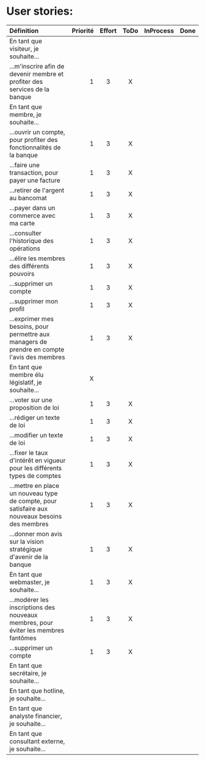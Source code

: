 # User stories:

| Définition | Priorité | Effort | ToDo | InProcess | Done |
|:-----------|------------:|:------------:|:------------:|:------------:|:------------:|
| En tant que visiteur, je souhaite...    |
| ...m'inscrire afin de devenir membre et profiter des services de la banque | 1 | 3 | X | | |
| En tant que membre, je souhaite...    |
| ...ouvrir un compte, pour profiter des fonctionnalités de la banque | 1 | 3 | X | | |
| ...faire une transaction, pour payer une facture | 1 | 3 | X | | |
| ...retirer de l'argent au bancomat | 1 | 3 | X | | |
| ...payer dans un commerce avec ma carte | 1 | 3 | X | | |
| ...consulter l'historique des opérations | 1 | 3 | X | | |
| ...élire les membres des différents pouvoirs | 1 | 3 | X | | |
| ...supprimer un compte | 1 | 3 | X | | |
| ...supprimer mon profil | 1 | 3 | X | | |
| ...exprimer mes besoins, pour permettre aux managers de prendre en compte l'avis des membres | 1 | 3 | X | | |
| En tant que membre élu législatif, je souhaite... | X | | |
| ...voter sur une proposition de loi | 1 | 3 | X | | |
| ...rédiger un texte de loi | 1 | 3 | X | | |
| ...modifier un texte de loi | 1 | 3 | X | | |
| ...fixer le taux d'intérêt en vigueur pour les différents types de comptes | 1 | 3 | X | | |
| ...mettre en place un nouveau type de compte, pour satisfaire aux nouveaux besoins des membres | 1 | 3 | X | | |
| ...donner mon avis sur la vision stratégique d'avenir de la banque| 1 | 3 | X | | |
| En tant que webmaster, je souhaite... | 1 | 3 | X | | |
| ...modérer les inscriptions des nouveaux membres, pour éviter les membres fantômes | 1 | 3 | X | | |
| ...supprimer un compte | 1 | 3 | X | | |
| En tant que secrétaire, je souhaite...|
| En tant que hotline, je souhaite...|
| En tant que analyste financier, je souhaite...|
| En tant que consultant externe, je souhaite...|